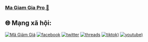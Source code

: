 ### [Ma Giam Gia Pro 👋](https://magiamgia.pro)
## 🌐 Mạng xã hội:
[![Mã Giảm Giá](https://www.magiamgia.pro/favicon.png)](https://magiamgia.pro/)
[![facebook]((https://th.bing.com/th/id/OIP.MtQqX3bTp8ND4iyVzVL2UwAAAA?rs=1&pid=ImgDetMain))](https://web.facebook.com/MaGiamGiaProOfficial)
[![twitter]((https://th.bing.com/th/id/OIP.KHC7sJ83mEDsapLc-Y-dSwAAAA?rs=1&pid=ImgDetMain))](https://twitter.com/MaGiamGiaPro)
[![threads]((https://th.bing.com/th/id/OIP.-C1L64gZKzmUHLyWW-y-5QAAAA?rs=1&pid=ImgDetMain))](https://www.threads.net/@magiamgiapro)
[![tiktok](https://th.bing.com/th/id/OIP.sbibCS-n072QlWFgtowk0QAAAA?rs=1&pid=ImgDetMain))](https://www.tiktok.com/@magiamgiadotpro)
[![youtube](https://th.bing.com/th/id/OIP.sCtdNjphAin-gugu0MNptAAAAA?rs=1&pid=ImgDetMain))](https://bit.ly/magiamgiayt)
